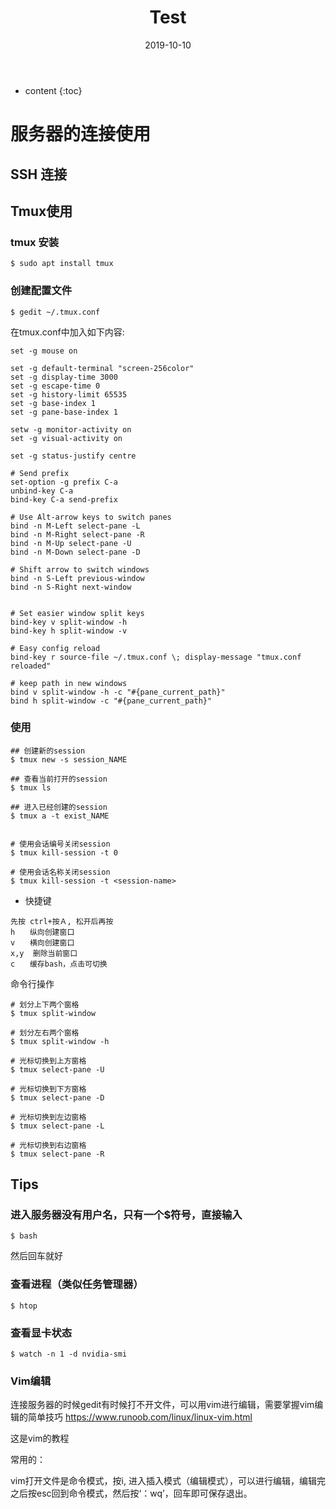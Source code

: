 ﻿---
layout: post
title:  "Test"
date:   2019-10-10
categories: 其他
tag: 诗词画意
---

* content
{:toc}


# 服务器的连接使用

## SSH 连接

## Tmux使用

### tmux 安装

```
$ sudo apt install tmux
```

### 创建配置文件
```
$ gedit ~/.tmux.conf
```
在tmux.conf中加入如下内容:
```
set -g mouse on

set -g default-terminal "screen-256color"
set -g display-time 3000
set -g escape-time 0
set -g history-limit 65535
set -g base-index 1
set -g pane-base-index 1

setw -g monitor-activity on
set -g visual-activity on

set -g status-justify centre

# Send prefix
set-option -g prefix C-a
unbind-key C-a
bind-key C-a send-prefix

# Use Alt-arrow keys to switch panes
bind -n M-Left select-pane -L
bind -n M-Right select-pane -R
bind -n M-Up select-pane -U
bind -n M-Down select-pane -D

# Shift arrow to switch windows
bind -n S-Left previous-window
bind -n S-Right next-window


# Set easier window split keys
bind-key v split-window -h
bind-key h split-window -v

# Easy config reload
bind-key r source-file ~/.tmux.conf \; display-message "tmux.conf reloaded"

# keep path in new windows
bind v split-window -h -c "#{pane_current_path}"
bind h split-window -c "#{pane_current_path}"

```
### 使用

```
## 创建新的session
$ tmux new -s session_NAME

## 查看当前打开的session
$ tmux ls

## 进入已经创建的session
$ tmux a -t exist_NAME 


# 使用会话编号关闭session
$ tmux kill-session -t 0

# 使用会话名称关闭session
$ tmux kill-session -t <session-name>
```

* 快捷键
```
先按 ctrl+按Ａ, 松开后再按
h　　纵向创建窗口
v　　横向创建窗口
x,y  删除当前窗口
c　　缓存bash，点击可切换

```

命令行操作
```
# 划分上下两个窗格
$ tmux split-window

# 划分左右两个窗格
$ tmux split-window -h

# 光标切换到上方窗格
$ tmux select-pane -U

# 光标切换到下方窗格
$ tmux select-pane -D

# 光标切换到左边窗格
$ tmux select-pane -L

# 光标切换到右边窗格
$ tmux select-pane -R
```


## Tips

### 进入服务器没有用户名，只有一个$符号，直接输入
```
$ bash
```
然后回车就好

### 查看进程（类似任务管理器）
```
$ htop
```

### 查看显卡状态
```
$ watch -n 1 -d nvidia-smi
```

### Vim编辑
连接服务器的时候gedit有时候打不开文件，可以用vim进行编辑，需要掌握vim编辑的简单技巧
https://www.runoob.com/linux/linux-vim.html

这是vim的教程

常用的：

vim打开文件是命令模式，按i, 进入插入模式（编辑模式），可以进行编辑，编辑完之后按esc回到命令模式，然后按‘：wq’，回车即可保存退出。

